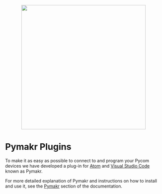 <p align="center"><img src ="../../../img/pymakr-logo.png" width="400"></p>

# Pymakr Plugins

To make it as easy as possible to connect to and program your Pycom devices we
have developed a plug-in for
[Atom](https://atom.io/) and [Visual Studio Code](https://code.visualstudio.com/)
known as Pymakr.

For more detailed explanation of Pymakr and instructions on how to install and
use it, see the [Pymakr](../../pymakr/README.md) section of the documentation.
